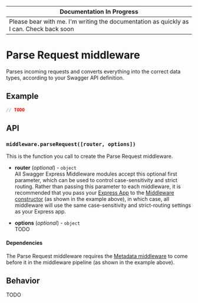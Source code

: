 | Documentation In Progress |
|---------------------------|
| Please bear with me.  I'm writing the documentation as quickly as I can.  Check back soon

Parse Request middleware
============================
Parses incoming requests and converts everything into the correct data types, according to your Swagger API definition.


Example
--------------------------
````javascript
// TODO
````


API
--------------------------
### `middleware.parseRequest([router, options])`
This is the function you call to create the Parse Request middleware.

* __router__ (_optional_) - `object`<br>
All Swagger Express Middleware modules accept this optional first parameter, which can be used to control case-sensitivity and strict routing. Rather than passing this parameter to each middleware, it is recommended that you pass your [Express App](http://expressjs.com/4x/api.html#application) to the [Middleware constructor](README.md#createmiddleware-function) (as shown in the example above), in which case, all middleware will use the same case-sensitivity and strict-routing settings as your Express app.

* __options__ (_optional_) - `object`<br>
TODO

#### Dependencies
The Parse Request middleware requires the [Metadata middleware](metadata.md) to come before it in the middleware pipeline (as shown in the example above).


Behavior
--------------------------
TODO
